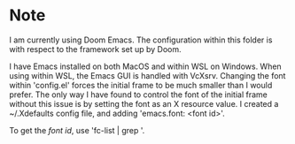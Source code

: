 # Note
I am currently using Doom Emacs. The configuration within this folder is with respect to the framework set up by Doom.

I have Emacs installed on both MacOS and within WSL on Windows. When using within WSL, the Emacs GUI is handled with VcXsrv. Changing the font within 'config.el' forces the initial frame to be much smaller than I would prefer. The only way I have found to control the font of the initial frame without this issue is by setting the font as an X resource value. I created a ~/.Xdefaults config file, and adding 'emacs.font: \<font id>\'. 

To get the *font id*, use 'fc-list | grep <font>'. 
